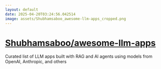 ```yaml
---
layout: default
date: 2025-04-20T03:24:56.042514
image: assets/Shubhamsaboo_awesome-llm-apps_cropped.png
---
```


# [Shubhamsaboo/awesome-llm-apps](https://github.com/Shubhamsaboo/awesome-llm-apps)

Curated list of LLM apps built with RAG and AI agents using models from OpenAI, Anthropic, and others
